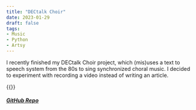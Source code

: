 ```yaml
---
title: "DECtalk Choir"
date: 2023-01-29
draft: false
tags:
- Music
- Python
- Artsy
---
```


I recently finished my DECtalk Choir project, which (mis)uses a text to speech system from the 80s to sing synchronized choral music. I decided to experiment with recording a video instead of writing an article.

{{<youtube oPg8LVGdd4I>}} 


##### [GitHub Repo](https://github.com/GarettMorrison/DECTALK_Choir)